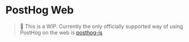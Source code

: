 # PostHog Web

> 🚧 This is a WIP. Currently the only officially supported way of using PostHog on the web is [posthog-js](https://github.com/PostHog/posthog-js)

